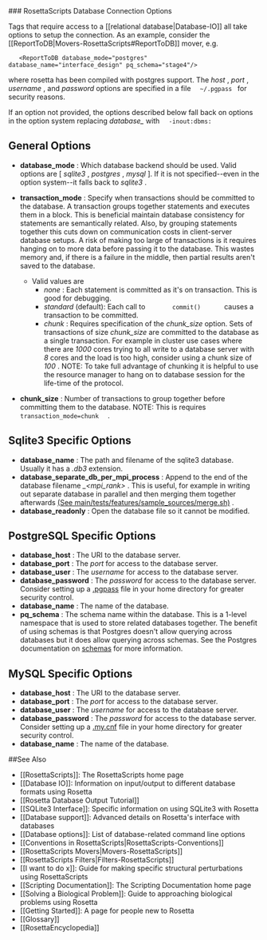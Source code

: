 <!-- --- title: Rosettascripts Database Connection Options -->### RosettaScripts Database Connection Options

Tags that require access to a [[relational database|Database-IO]] all take options to setup the connection. As an example, consider the [[ReportToDB|Movers-RosettaScripts#ReportToDB]] mover, e.g.

       <ReportToDB database_mode="postgres" database_name="interface_design" pq_schema="stage4"/>

where rosetta has been compiled with postgres support. The *host* , *port* , *username* , and *password* options are specified in a file `   ~/.pgpass  ` for security reasons.

If an option not provided, the options described below fall back on options in the option system replacing *database\_* with `   -inout:dbms:  `

General Options
---------------

-   **database\_mode** : Which database backend should be used. Valid options are [ *sqlite3* , *postgres* , *mysql* ]. If it is not specified--even in the option system--it falls back to *sqlite3* .
-   **transaction\_mode** : Specify when transactions should be committed to the database. A transaction groups together statements and executes them in a block. This is beneficial maintain database consistency for statements are semantically related. Also, by grouping statements together this cuts down on communication costs in client-server database setups. A risk of making too large of transactions is it requires hanging on to more data before passing it to the database. This wastes memory and, if there is a failure in the middle, then partial results aren't saved to the database.
    -   Valid values are
        -   *none* : Each statement is committed as it's on transaction. This is good for debugging.
        -   *standard* (default): Each call to `        commit()       ` causes a transaction to be committed.
        -   *chunk* : Requires specification of the *chunk\_size* option. Sets of transactions of size *chunk\_size* are committed to the database as a single transaction. For example in cluster use cases where there are *1000* cores trying to all write to a database server with *8* cores and the load is too high, consider using a chunk size of *100* . NOTE: To take full advantage of chunking it is helpful to use the resource manager to hang on to database session for the life-time of the protocol.

-   **chunk\_size** : Number of transactions to group together before committing them to the database. NOTE: This is requires `    transaction_mode=chunk   ` .

Sqlite3 Specific Options
------------------------

-   **database\_name** : The path and filename of the sqlite3 database. Usually it has a *.db3* extension.
-   **database\_separate\_db\_per\_mpi\_process** : Append to the end of the database filename *\_\<mpi\_rank\>* . This is useful, for example in writing out separate database in parallel and then merging them together afterwards [(See main/tests/features/sample\_sources/merge.sh)](https://github.com/RosettaCommons/main/blob/master/tests/features/sample_sources/merge.sh) .
-   **database\_readonly** : Open the database file so it cannot be modified.

PostgreSQL Specific Options
---------------------------

-   **database\_host** : The URI to the database server.
-   **database\_port** : The *port* for access to the database server.
-   **database\_user** : The *username* for access to the database server.
-   **database\_password** : The *password* for access to the database server. Consider setting up a [.pgpass](http://wiki.postgresql.org/wiki/Pgpass) file in your home directory for greater security control.
-   **database\_name** : The name of the database.
-   **pq\_schema** : The schema name within the database. This is a 1-level namespace that is used to store related databases together. The benefit of using schemas is that Postgres doesn't allow querying across databases but it does allow querying across schemas. See the Postgres documentation on [schemas](http://www.postgresql.org/docs/9.1/static/ddl-schemas.htm) for more information.

MySQL Specific Options
----------------------

-   **database\_host** : The URI to the database server.
-   **database\_port** : The *port* for access to the database server.
-   **database\_user** : The *username* for access to the database server.
-   **database\_password** : The *password* for access to the database server. Consider setting up a [.my.cnf](http://dev.mysql.com/doc/refman/5.1/en/option-files.html) file in your home directory for greater security control.
-   **database\_name** : The name of the database.

##See Also

* [[RosettaScripts]]: The RosettaScripts home page
* [[Database IO]]: Information on input/output to different database formats using Rosetta
* [[Rosetta Database Output Tutorial]]
* [[SQLite3 Interface]]: Specific information on using SQLite3 with Rosetta
* [[Database support]]: Advanced details on Rosetta's interface with databases
* [[Database options]]: List of database-related command line options
* [[Conventions in RosettaScripts|RosettaScripts-Conventions]]
* [[RosettaScripts Movers|Movers-RosettaScripts]]
* [[RosettaScripts Filters|Filters-RosettaScripts]]
* [[I want to do x]]: Guide for making specific structural perturbations using RosettaScripts
* [[Scripting Documentation]]: The Scripting Documentation home page
* [[Solving a Biological Problem]]: Guide to approaching biological problems using Rosetta
* [[Getting Started]]: A page for people new to Rosetta
* [[Glossary]]
* [[RosettaEncyclopedia]]
